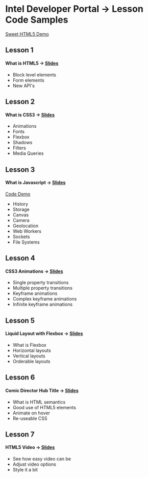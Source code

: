 # Intel Developer Portal → Lesson Code Samples  
[Sweet HTML5 Demo](http://ratiointeractive.github.com/Intel-DeveloperPortal_LessonCodeSamples/)

## Lesson 1
#### What is HTML5 → [Slides](http://www.rvl.io/nerdydork/lesson-1)
 - Block level elements
 - Form elements
 - New API's



## Lesson 2
#### What is CSS3 → [Slides](http://www.rvl.io/nerdydork/lesson-2)
 - Animations
 - Fonts
 - Flexbox
 - Shadows
 - Filters
 - Media Queries



## Lesson 3
#### What is Javascript → [Slides](http://www.rvl.io/nerdydork/lesson-3)
[Code Demo](http://ratiointeractive.github.com/Intel-DeveloperPortal_LessonCodeSamples/)
 - History
 - Storage
 - Canvas
 - Camera
 - Geolocation
 - Web Workers
 - Sockets
 - File Systems



## Lesson 4
#### CSS3 Animations → [Slides](http://www.rvl.io/nerdydork/lesson-4)
 - Single property transitions
 - Multiple property transitions
 - Keyframe animations
 - Complex keyframe animations
 - Infinite keyframe animations



## Lesson 5
#### Liquid Layout with Flexbox → [Slides](http://www.rvl.io/nerdydork/lesson-5)
 - What is Flexbox
 - Horizontal layouts
 - Vertical layouts
 - Orderable layouts



## Lesson 6
#### Comic Director Hub Title → [Slides](http://www.rvl.io/nerdydork/lesson-6)
 - What is HTML semantics
 - Good use of HTML5 elements
 - Animate on hover
 - Re-useable CSS



## Lesson 7
#### HTML5 Video → [Slides](http://www.rvl.io/nerdydork/lesson-7)
 - See how easy video can be
 - Adjust video options
 - Style it a bit